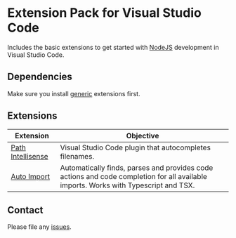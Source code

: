 # Extension Pack for Visual Studio Code

Includes the basic extensions to get started with [NodeJS](http://nodejs.com/) development in Visual Studio Code.

## Dependencies

Make sure you install [generic](../generic) extensions first.

## Extensions

Extension | Objective
--------- | ---------
[Path Intellisense](https://marketplace.visualstudio.com/items?itemName=christian-kohler.path-intellisense) | Visual Studio Code plugin that autocompletes filenames.
[Auto Import](https://marketplace.visualstudio.com/items?itemName=steoates.autoimport) | Automatically finds, parses and provides code actions and code completion for all available imports. Works with Typescript and TSX.

## Contact

Please file any [issues](https://github.com/itmcdev/vscode-extensions/issues).